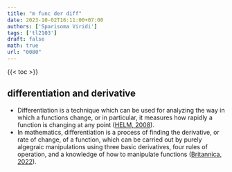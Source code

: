 ```yaml
---
title: "m func der diff"
date: 2023-10-02T16:11:00+07:00
authors: ['Sparisoma Viridi']
tags: ['tl2103']
draft: false
math: true
url: "0080"
---
```

{{< toc >}}


## differentiation and derivative
+ Differentiation is a technique which can be used for analyzing the way in which a functions change, or in particular, it measures how rapidly a function is changing at any point ([HELM, 2008](https://www.ncl.ac.uk/webtemplate/ask-assets/external/maths-resources/images/Intro_diffrntiatn.pdf)).
+ In mathematics, differentiation is a process of finding the derivative, or rate of change, of a function, which can be carried out by purely algegraic manipulations using three basic derivatives, four rules of operation, and a knowledge of how to manipulate functions ([Britannica, 2022](https://www.britannica.com/science/differentiation-mathematics)).
